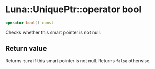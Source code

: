 # Luna::UniquePtr::operator bool

```c++
operator bool() const
```

Checks whether this smart pointer is not null. 



## Return value
Returns `ture` if this smart pointer is not null. Returns `false` otherwise. 

